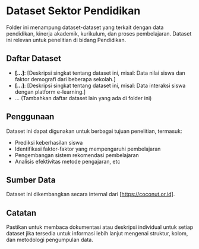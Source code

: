 # Dataset Sektor Pendidikan

Folder ini menampung dataset-dataset yang terkait dengan data pendidikan, kinerja akademik, kurikulum, dan proses pembelajaran. Dataset ini relevan untuk penelitian di bidang Pendidikan.

## Daftar Dataset

* **[...]**: [Deskripsi singkat tentang dataset ini, misal: Data nilai siswa dan faktor demografi dari beberapa sekolah.]
* **[...]**: [Deskripsi singkat tentang dataset ini, misal: Data interaksi siswa dengan platform e-learning.]
* ... (Tambahkan daftar dataset lain yang ada di folder ini)

## Penggunaan

Dataset ini dapat digunakan untuk berbagai tujuan penelitian, termasuk:
* Prediksi keberhasilan siswa
* Identifikasi faktor-faktor yang mempengaruhi pembelajaran
* Pengembangan sistem rekomendasi pembelajaran
* Analisis efektivitas metode pengajaran, etc

## Sumber Data

Dataset ini dikembangkan secara internal dari [https://coconut.or.id].

## Catatan

Pastikan untuk membaca dokumentasi atau deskripsi individual untuk setiap dataset jika tersedia untuk informasi lebih lanjut mengenai struktur, kolom, dan metodologi pengumpulan data.
